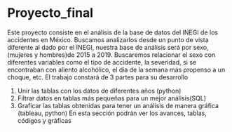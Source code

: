 # Proyecto_final
Este proyecto consiste en el análisis de la base de datos del INEGI de los accidentes en México.
Buscamos analizarlos desde un punto de vista diferente al dado por el INEGI, nuestra base de análisis será por sexo,(mujeres y hombres)de 2015 a 2019.
Buscaremos relacionar el sexo con diferentes variables como el tipo de accidente, la severidad, si se encontraban con aliento alcohólico, el día de la semana más propenso a un choque, etc.
El trabajo constará de 3 partes para su desarrollo 
   1. Unir las tablas con los datos de diferentes años (python)
   2. Filtrar datos en tablas más pequeñas para un mejor análisis(SQL)
   3. Graficar las tablas obtenidas para tener un análisis de manera gráfica (tableau, python) 
En esta sección podrán ver los avances, tablas, códigos y gráficas
